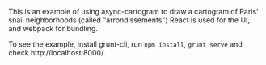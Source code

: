 This is an example of using async-cartogram to draw a cartogram of Paris' snail neighborhoods (called "arrondissements")
React is used for the UI, and webpack for bundling.

To see the example, install grunt-cli, run `npm install`, `grunt serve` and check http://localhost:8000/.
